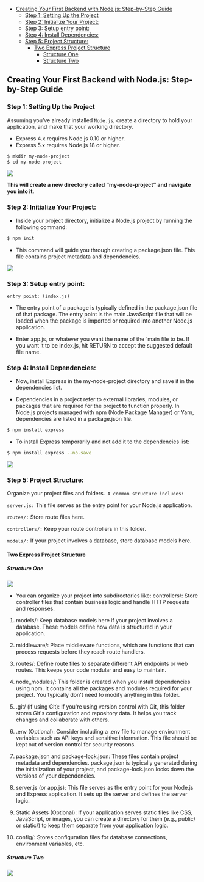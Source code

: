 

<!-- TOC -->

- [Creating Your First Backend with Node.js: Step-by-Step Guide](#creating-your-first-backend-with-nodejs-step-by-step-guide)
    - [Step 1: Setting Up the Project](#step-1-setting-up-the-project)
    - [Step 2: Initialize Your Project:](#step-2-initialize-your-project)
    - [Step 3: Setup entry point:](#step-3-setup-entry-point)
    - [Step 4: Install Dependencies:](#step-4-install-dependencies)
    - [Step 5: Project Structure:](#step-5-project-structure)
        - [Two Express Project Structure](#two-express-project-structure)
            - [Structure One](#structure-one)
            - [Structure Two](#structure-two)

<!-- /TOC -->

## Creating Your First Backend with Node.js: Step-by-Step Guide



### Step 1: Setting Up the Project
Assuming you’ve already installed `Node.js`, create a directory to hold your application, and make that your working directory.

- Express 4.x requires Node.js 0.10 or higher.
- Express 5.x requires Node.js 18 or higher.

```bash
$ mkdir my-node-project
$ cd my-node-project

```

<img src="https://miro.medium.com/v2/resize:fit:640/format:webp/1*eez4CtAG9Ny9u6A9ZtUk8A.png">


<b> This will create a new directory called “my-node-project” and navigate you into it. </b> 


### Step 2: Initialize Your Project:

-  Inside your project directory, initialize a Node.js project by running the following command:

```bash
$ npm init
```

- This command will guide you through creating a package.json file. This file contains project metadata and dependencies.

<img src="https://miro.medium.com/v2/resize:fit:640/format:webp/1*6XzYcsk6k8-vDfEvvZrMcw.png">



### Step 3: Setup entry point:

```
entry point: (index.js)
```

- The entry point of a package is typically defined in the package.json file of that package. The entry point is the main JavaScript file that will be loaded when the package is imported or required into another Node.js application.

- Enter app.js, or whatever you want the name of the `main file to be. If you want it to be index.js, hit RETURN to accept the suggested default file name.

### Step 4: Install Dependencies:

- Now, install Express in the my-node-project directory and save it in the dependencies list.

- Dependencies in a project refer to external libraries, modules, or packages that are required for the project to function properly. In Node.js projects managed with npm (Node Package Manager) or Yarn, dependencies are listed in a package.json file.

```bash
$ npm install express
```

- To install Express temporarily and not add it to the dependencies list:

```bash
$ npm install express --no-save
```

<img src="https://miro.medium.com/v2/resize:fit:640/format:webp/1*EiCJ0OHs0O8HK4cxBpjSLg.png">

### Step 5: Project Structure: 

 Organize your project files and folders.` A common structure includes:`

`server.js:` This file serves as the entry point for your Node.js application.

`routes/:` Store route files here.

`controllers/:` Keep your route controllers in this folder.

`models/:` If your project involves a database, store database models here.

#### Two Express Project Structure

##### Structure One

<img src="https://miro.medium.com/v2/resize:fit:478/format:webp/1*Fjhb6xgiL4Jkp-HpIHYeNg.png">

- You can organize your project into subdirectories like:
controllers/: Store controller files that contain business logic and handle HTTP requests and responses.

1. models/: Keep database models here if your project involves a database. These models define how data is structured in your application.


2. middleware/: Place middleware functions, which are functions that can process requests before they reach route handlers.


3. routes/: Define route files to separate different API endpoints or web routes. This keeps your code modular and easy to maintain.


4. node_modules/: This folder is created when you install dependencies using npm. It contains all the packages and modules required for your project. You typically don't need to modify anything in this folder.


5. .git/ (if using Git): If you're using version control with Git, this folder stores Git's configuration and repository data. It helps you track changes and collaborate with others.


6. .env (Optional): Consider including a .env file to manage environment variables such as API keys and sensitive information. This file should be kept out of version control for security reasons.


7. package.json and package-lock.json: These files contain project metadata and dependencies. package.json is typically generated during the initialization of your project, and package-lock.json locks down the versions of your dependencies.


8. server.js (or app.js): This file serves as the entry point for your Node.js and Express application. It sets up the server and defines the server logic.


9. Static Assets (Optional): If your application serves static files like CSS, JavaScript, or images, you can create a directory for them (e.g., public/ or static/) to keep them separate from your application logic.

10. config/: Stores configuration files for database connections, environment variables, etc.

##### Structure Two
<img src="https://blog.logrocket.com/wp-content/uploads/2022/01/expressjs-project-structure.png">
